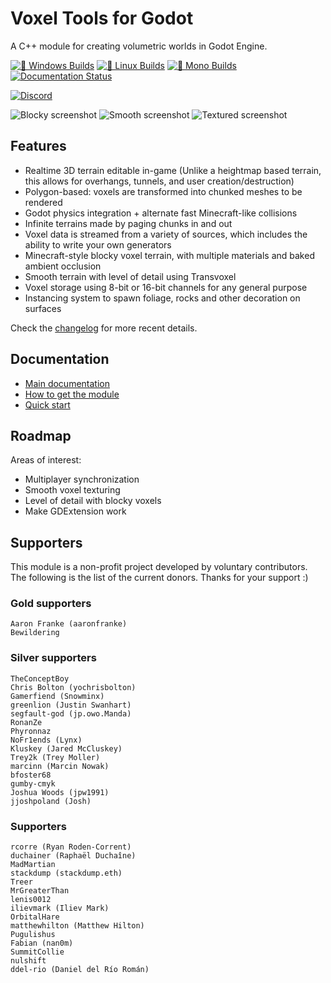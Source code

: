 Voxel Tools for Godot
=========================

A C++ module for creating volumetric worlds in Godot Engine.

[![🚪 Windows Builds](https://github.com/Zylann/godot_voxel/actions/workflows/windows.yml/badge.svg)](https://github.com/Zylann/godot_voxel/actions/workflows/windows.yml)
[![🐧 Linux Builds](https://github.com/Zylann/godot_voxel/actions/workflows/linux.yml/badge.svg)](https://github.com/Zylann/godot_voxel/actions/workflows/linux.yml)
[![🐒 Mono Builds](https://github.com/Zylann/godot_voxel/actions/workflows/mono.yml/badge.svg)](https://github.com/Zylann/godot_voxel/actions/workflows/mono.yml)
[![Documentation Status](https://readthedocs.org/projects/voxel-tools/badge/?version=latest)](https://voxel-tools.readthedocs.io/en/latest/?badge=latest)

[![Discord](https://img.shields.io/discord/850070170793410582?style=flat-square&logo=discord "Discord")](https://discord.gg/pkXmESmrAR)

![Blocky screenshot](doc/source/images/blocky_screenshot.webp)
![Smooth screenshot](doc/source/images/smooth_screenshot.webp)
![Textured screenshot](doc/source/images/textured-terrain.jpg)

Features
---------------------------

- Realtime 3D terrain editable in-game (Unlike a heightmap based terrain, this allows for overhangs, tunnels, and user creation/destruction)
- Polygon-based: voxels are transformed into chunked meshes to be rendered
- Godot physics integration + alternate fast Minecraft-like collisions
- Infinite terrains made by paging chunks in and out
- Voxel data is streamed from a variety of sources, which includes the ability to write your own generators
- Minecraft-style blocky voxel terrain, with multiple materials and baked ambient occlusion
- Smooth terrain with level of detail using Transvoxel
- Voxel storage using 8-bit or 16-bit channels for any general purpose
- Instancing system to spawn foliage, rocks and other decoration on surfaces

Check the [changelog](https://voxel-tools.readthedocs.io/en/latest/changelog/) for more recent details.


Documentation
---------------

- [Main documentation](https://voxel-tools.readthedocs.io/en/latest/)
- [How to get the module](https://voxel-tools.readthedocs.io/en/latest/getting_the_module/)
- [Quick start](https://voxel-tools.readthedocs.io/en/latest/quick_start/)


Roadmap
---------

Areas of interest:

* Multiplayer synchronization
* Smooth voxel texturing
* Level of detail with blocky voxels
* Make GDExtension work


Supporters
-----------

This module is a non-profit project developed by voluntary contributors. The following is the list of the current donors.
Thanks for your support :)

### Gold supporters

```
Aaron Franke (aaronfranke)
Bewildering
```

### Silver supporters

```
TheConceptBoy
Chris Bolton (yochrisbolton)
Gamerfiend (Snowminx) 
greenlion (Justin Swanhart) 
segfault-god (jp.owo.Manda)
RonanZe
Phyronnaz
NoFr1ends (Lynx)
Kluskey (Jared McCluskey)
Trey2k (Trey Moller)
marcinn (Marcin Nowak)
bfoster68
gumby-cmyk
Joshua Woods (jpw1991)
jjoshpoland (Josh)
```

### Supporters

```
rcorre (Ryan Roden-Corrent) 
duchainer (Raphaël Duchaîne)
MadMartian
stackdump (stackdump.eth)
Treer
MrGreaterThan
lenis0012
ilievmark (Iliev Mark)
OrbitalHare
matthewhilton (Matthew Hilton)
Pugulishus
Fabian (nan0m)
SummitCollie
nulshift
ddel-rio (Daniel del Río Román)
```


